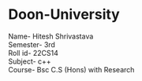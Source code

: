 # Doon-University
Name- Hitesh Shrivastava   
Semester- 3rd  
Roll id- 22CS14  
Subject- c++  
Course- Bsc C.S (Hons) with Research
